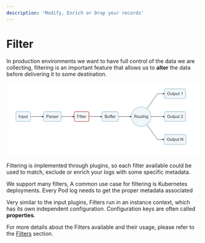 ```yaml
---
description: 'Modify, Enrich or Drop your records'
---
```


# Filter

In production environments we want to have full control of the data we are collecting, filtering is an important feature that allows us to **alter** the data before delivering it to some destination.

![](../../.gitbook/assets/logging_pipeline_filter%20%281%29.png)

Filtering is implemented through plugins, so each filter available could be used to match, exclude or enrich your logs with some specific metadata.

We support many filters, A common use case for filtering is Kubernetes deployments. Every Pod log needs to get the proper metadata associated

Very similar to the input plugins, Filters run in an instance context, which has its own independent configuration. Configuration keys are often called **properties**.

For more details about the Filters available and their usage, please refer to the [Filters](https://docs.fluentbit.io/manual/pipeline/filters) section.

